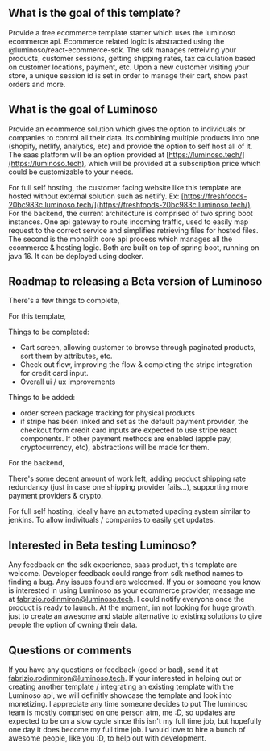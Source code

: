 ## What is the goal of this template?

Provide a free ecommerce template starter which uses the luminoso ecommerce api. Ecommerce related logic is abstracted using the @luminoso/react-ecommerce-sdk. The sdk manages retreiving your products, customer sessions, getting shipping rates, tax calculation based on customer locations, payment, etc. Upon a new customer visiting your store, a unique session id is set in order to manage their cart, show past orders and more. 

## What is the goal of Luminoso

Provide an ecommerce solution which gives the option to individuals or companies to control all their data. Its combining multiple products into one (shopify, netlify, analytics, etc) and provide the option to self host all of it. The saas platform will be an option provided at [https://luminoso.tech/](https://luminoso.tech), which will be provided at a subscription price which could be customizable to your needs. 

For full self hosting, the customer facing website like this template are hosted without external solution such as netlify. Ex: [https://freshfoods-20bc983c.luminoso.tech/](https://freshfoods-20bc983c.luminoso.tech/). For the backend, the current architecture is comprised of two spring boot instances. One api gateway to route incoming traffic, used to easily map request to the correct service and simplifies retrieving files for hosted files. The second is the monolith core api process which manages all the ecommerce & hosting logic. Both are built on top of spring boot, running on java 16. It can be deployed using docker.

## Roadmap to releasing a Beta version of Luminoso

There's a few things to complete,

For this template, 

Things to be completed: 

- Cart screen, allowing customer to browse through paginated products, sort them by attributes, etc.
- Check out flow, improving the flow & completing the stripe integration for credit card input.  
- Overall ui / ux improvements

Things to be added: 

- order screen package tracking for physical products
- if stripe has been linked and set as the default payment provider, the checkout form credit card inputs are expected to use stripe react components. If other payment methods are enabled (apple pay, cryptocurrency, etc), abstractions will be made for them.

For the backend,

There's some decent amount of work left, adding product shipping rate redundancy (just in case one shipping provider fails...), supporting more payment providers & crypto.

For full self hosting, ideally have an automated upading system similar to jenkins. To allow indivituals / companies to easily get updates.

## Interested in Beta testing Luminoso?

Any feedback on the sdk experience, saas product, this template are welcome. Developer feedback could range from sdk method names to finding a bug. Any issues found are welcomed. If you or someone you know is interested in using Luminoso as your ecommerce provider, message me at fabrizio.rodinmiron@luminoso.tech. I could notify everyone once the product is ready to launch. At the moment, im not looking for huge growth, just to create an awesome and stable alternative to existing solutions to give people the option of owning their data.

## Questions or comments

If you have any questions or feedback (good or bad), send it at fabrizio.rodinmiron@luminoso.tech. If your interested in helping out or creating another template / integrating an existing template with the Luminoso api, we will definitly showcase the template and look into monetizing. I appreciate any time someone decides to put The luminoso team is mostly comprised on one person atm, me :D, so updates are expected to be on a slow cycle since this isn't my full time job, but hopefully one day it does become my full time job. I would love to hire a bunch of awesome people, like you :D, to help out with development.
